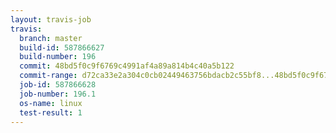 ```yaml
---
layout: travis-job
travis:
  branch: master
  build-id: 587866627
  build-number: 196
  commit: 48bd5f0c9f6769c4991af4a89a814b4c40a5b122
  commit-range: d72ca33e2a304c0cb02449463756bdacb2c55bf8...48bd5f0c9f6769c4991af4a89a814b4c40a5b122
  job-id: 587866628
  job-number: 196.1
  os-name: linux
  test-result: 1
---
```

